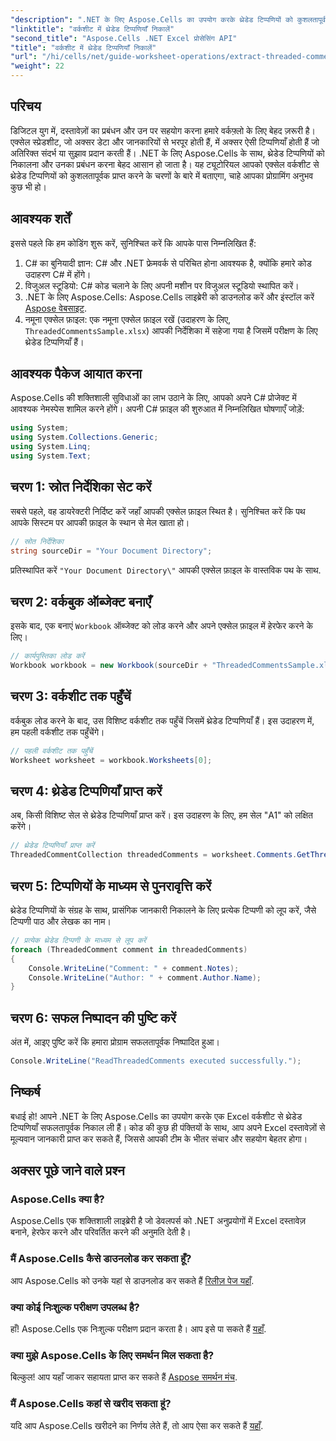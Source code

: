 ```yaml
---
"description": ".NET के लिए Aspose.Cells का उपयोग करके थ्रेडेड टिप्पणियों को कुशलतापूर्वक निकालने का तरीका सीखकर अपने Excel दस्तावेज़ों की पूरी क्षमता का उपयोग करें। यह विस्तृत ट्यूटोरियल आपको चरण-दर-चरण निर्देशों के माध्यम से मार्गदर्शन करता है।"
"linktitle": "वर्कशीट में थ्रेडेड टिप्पणियाँ निकालें"
"second_title": "Aspose.Cells .NET Excel प्रोसेसिंग API"
"title": "वर्कशीट में थ्रेडेड टिप्पणियाँ निकालें"
"url": "/hi/cells/net/guide-worksheet-operations/extract-threaded-comments/"
"weight": 22
---
```


## परिचय

डिजिटल युग में, दस्तावेज़ों का प्रबंधन और उन पर सहयोग करना हमारे वर्कफ़्लो के लिए बेहद ज़रूरी है। एक्सेल स्प्रेडशीट, जो अक्सर डेटा और जानकारियों से भरपूर होती हैं, में अक्सर ऐसी टिप्पणियाँ होती हैं जो अतिरिक्त संदर्भ या सुझाव प्रदान करती हैं। .NET के लिए Aspose.Cells के साथ, थ्रेडेड टिप्पणियों को निकालना और उनका प्रबंधन करना बेहद आसान हो जाता है। यह ट्यूटोरियल आपको एक्सेल वर्कशीट से थ्रेडेड टिप्पणियों को कुशलतापूर्वक प्राप्त करने के चरणों के बारे में बताएगा, चाहे आपका प्रोग्रामिंग अनुभव कुछ भी हो। 

## आवश्यक शर्तें
इससे पहले कि हम कोडिंग शुरू करें, सुनिश्चित करें कि आपके पास निम्नलिखित हैं:

1. C# का बुनियादी ज्ञान: C# और .NET फ्रेमवर्क से परिचित होना आवश्यक है, क्योंकि हमारे कोड उदाहरण C# में होंगे।
2. विजुअल स्टूडियो: C# कोड चलाने के लिए अपनी मशीन पर विजुअल स्टूडियो स्थापित करें।
3. .NET के लिए Aspose.Cells: Aspose.Cells लाइब्रेरी को डाउनलोड करें और इंस्टॉल करें [Aspose वेबसाइट](https://releases.aspose.com/cells/net/).
4. नमूना एक्सेल फ़ाइल: एक नमूना एक्सेल फ़ाइल रखें (उदाहरण के लिए, `ThreadedCommentsSample.xlsx`) आपकी निर्देशिका में सहेजा गया है जिसमें परीक्षण के लिए थ्रेडेड टिप्पणियाँ हैं।

## आवश्यक पैकेज आयात करना
Aspose.Cells की शक्तिशाली सुविधाओं का लाभ उठाने के लिए, आपको अपने C# प्रोजेक्ट में आवश्यक नेमस्पेस शामिल करने होंगे। अपनी C# फ़ाइल की शुरुआत में निम्नलिखित घोषणाएँ जोड़ें:

```csharp
using System;
using System.Collections.Generic;
using System.Linq;
using System.Text;
```

## चरण 1: स्रोत निर्देशिका सेट करें
सबसे पहले, वह डायरेक्टरी निर्दिष्ट करें जहाँ आपकी एक्सेल फ़ाइल स्थित है। सुनिश्चित करें कि पथ आपके सिस्टम पर आपकी फ़ाइल के स्थान से मेल खाता हो।

```csharp
// स्रोत निर्देशिका
string sourceDir = "Your Document Directory";
```
प्रतिस्थापित करें `"Your Document Directory\"` आपकी एक्सेल फ़ाइल के वास्तविक पथ के साथ.

## चरण 2: वर्कबुक ऑब्जेक्ट बनाएँ
इसके बाद, एक बनाएं `Workbook` ऑब्जेक्ट को लोड करने और अपने एक्सेल फ़ाइल में हेरफेर करने के लिए।

```csharp
// कार्यपुस्तिका लोड करें
Workbook workbook = new Workbook(sourceDir + "ThreadedCommentsSample.xlsx");
```

## चरण 3: वर्कशीट तक पहुँचें
वर्कबुक लोड करने के बाद, उस विशिष्ट वर्कशीट तक पहुँचें जिसमें थ्रेडेड टिप्पणियाँ हैं। इस उदाहरण में, हम पहली वर्कशीट तक पहुँचेंगे।

```csharp
// पहली वर्कशीट तक पहुँचें
Worksheet worksheet = workbook.Worksheets[0];
```

## चरण 4: थ्रेडेड टिप्पणियाँ प्राप्त करें
अब, किसी विशिष्ट सेल से थ्रेडेड टिप्पणियाँ प्राप्त करें। इस उदाहरण के लिए, हम सेल "A1" को लक्षित करेंगे।

```csharp
// थ्रेडेड टिप्पणियाँ प्राप्त करें
ThreadedCommentCollection threadedComments = worksheet.Comments.GetThreadedComments("A1");
```

## चरण 5: टिप्पणियों के माध्यम से पुनरावृत्ति करें
थ्रेडेड टिप्पणियों के संग्रह के साथ, प्रासंगिक जानकारी निकालने के लिए प्रत्येक टिप्पणी को लूप करें, जैसे टिप्पणी पाठ और लेखक का नाम।

```csharp
// प्रत्येक थ्रेडेड टिप्पणी के माध्यम से लूप करें
foreach (ThreadedComment comment in threadedComments)
{
    Console.WriteLine("Comment: " + comment.Notes);
    Console.WriteLine("Author: " + comment.Author.Name);
}
```

## चरण 6: सफल निष्पादन की पुष्टि करें
अंत में, आइए पुष्टि करें कि हमारा प्रोग्राम सफलतापूर्वक निष्पादित हुआ।

```csharp
Console.WriteLine("ReadThreadedComments executed successfully.");
```

## निष्कर्ष
बधाई हो! आपने .NET के लिए Aspose.Cells का उपयोग करके एक Excel वर्कशीट से थ्रेडेड टिप्पणियाँ सफलतापूर्वक निकाल ली हैं। कोड की कुछ ही पंक्तियों के साथ, आप अपने Excel दस्तावेज़ों से मूल्यवान जानकारी प्राप्त कर सकते हैं, जिससे आपकी टीम के भीतर संचार और सहयोग बेहतर होगा।

## अक्सर पूछे जाने वाले प्रश्न

### Aspose.Cells क्या है?
Aspose.Cells एक शक्तिशाली लाइब्रेरी है जो डेवलपर्स को .NET अनुप्रयोगों में Excel दस्तावेज़ बनाने, हेरफेर करने और परिवर्तित करने की अनुमति देती है।

### मैं Aspose.Cells कैसे डाउनलोड कर सकता हूँ?
आप Aspose.Cells को उनके यहां से डाउनलोड कर सकते हैं [रिलीज़ पेज यहाँ](https://releases.aspose.com/cells/net/).

### क्या कोई निःशुल्क परीक्षण उपलब्ध है?
हाँ! Aspose.Cells एक निःशुल्क परीक्षण प्रदान करता है। आप इसे पा सकते हैं [यहाँ](https://releases.aspose.com/).

### क्या मुझे Aspose.Cells के लिए समर्थन मिल सकता है?
बिल्कुल! आप यहाँ जाकर सहायता प्राप्त कर सकते हैं [Aspose समर्थन मंच](https://forum.aspose.com/c/cells/9).

### मैं Aspose.Cells कहां से खरीद सकता हूं?
यदि आप Aspose.Cells खरीदने का निर्णय लेते हैं, तो आप ऐसा कर सकते हैं [यहाँ](https://purchase.aspose.com/buy).